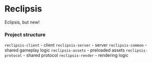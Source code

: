 # Reclipsis
Eclipsis, but new!

### Project structure
`reclipsis-client` - client
`reclipsis-server` - server
`reclipsis-common` - shared gameplay logic
`reclipsis-assets` - preloaded assets
`reclipsis-protocol` - shared protocol
`reclipsis-render` - rendering logic